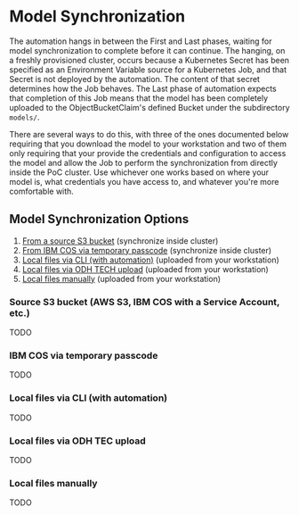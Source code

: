 # Model Synchronization

The automation hangs in between the First and Last phases, waiting for model synchronization to complete before it can continue. The hanging, on a freshly provisioned cluster, occurs because a Kubernetes Secret has been specified as an Environment Variable source for a Kubernetes Job, and that Secret is not deployed by the automation. The content of that secret determines how the Job behaves. The Last phase of automation expects that completion of this Job means that the model has been completely uploaded to the ObjectBucketClaim's defined Bucket under the subdirectory `models/`.

There are several ways to do this, with three of the ones documented below requiring that you download the model to your workstation and two of them only requiring that your provide the credentials and configuration to access the model and allow the Job to perform the synchronization from directly inside the PoC cluster. Use whichever one works based on where your model is, what credentials you have access to, and whatever you're more comfortable with.

## Model Synchronization Options

1. [From a source S3 bucket](#source-s3-bucket-aws-s3-ibm-cos-with-a-service-account-etc) (synchronize inside cluster)
1. [From IBM COS via temporary passcode](#from-ibm-cos-via-temporary-passcode) (synchronize inside cluster)
1. [Local files via CLI (with automation)](#local-files-via-cli-with-automation) (uploaded from your workstation)
1. [Local files via ODH TECH upload](#local-files-via-odh-tec-upload) (uploaded from your workstation)
1. [Local files manually](#local-files-manually) (uploaded from your workstation)

### Source S3 bucket (AWS S3, IBM COS with a Service Account, etc.)

TODO

### IBM COS via temporary passcode

TODO

### Local files via CLI (with automation)

TODO

### Local files via ODH TEC upload

TODO

### Local files manually

TODO
